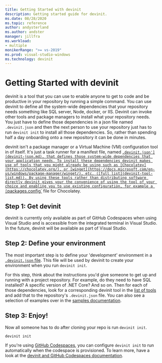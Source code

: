 ```yaml
---
title: Getting Started with devinit
description: Getting started guide for devinit.
ms.date: 08/28/2020
ms.topic: reference
author: andysterland
ms.author: andster
manager: jillfra
ms.workload:
- multiple
monikerRange: ">= vs-2019"
ms.prod: visual-studio-windows
ms.technology: devinit
---
```

# Getting Started with devinit

devinit is a tool that you can use to enable anyone to get to code and be productive in your repository by running a simple command. You can use devinit to define all the system-wide dependencies that your repository needs something like SQL server, Node, docker, or IIS. Devinit can invoke other tools and package managers to install what your repository needs. You just have to define those dependencies in a json file named  `.devinit.json` and then the next person to use your repository just has to run `devinit init` to install all those dependencies. So, rather than spending half a day onboarding onto a new repository it can be done in minutes.

devinit isn't a package manager or a Virtual Machine (VM) configuration tool in of itself. It's just a task runner for a manifest file, named [`.devinit.json'](devinit-json.md), that defines those system-wide dependencies that your application needs. To install these dependencies devinit makes use of tools that you might already be using such as [Chocolatey](https://chocolatey.org/), or [winget](https://docs.microsoft.com/en-us/windows/package-manager/winget/), etc. ([full list](devinit-tool-list.md)). By using these tools rather than distributing software directly devinit gives your the convenience of using the tool of your choice and enabling you to use existing configuration, for example a [`packages.config`](https://chocolatey.org/docs/commands-install#packagesconfig) file for Chocolatey.  

## Step 1: Get devinit

devinit is currently only available as part of GitHub Codespaces when using Visual Studio and is accessible from the integrated terminal in Visual Studio. In the future, devinit will be available as part of Visual Studio.

## Step 2: Define your environment

The most important step is to define your 'development' environment in a [`.devinit.json` file](devinit-json.md). This file will be used by devinit to create your environment when you run `devinit init`.

For this step, think about the instructions you'd give someone to get up and running with a project repository. For example, do they need to have SQL installed? A specific version of .NET Core? And so on. Then for each of those dependencies, look for a corresponding devinit tool in the [list of tools](devinit-tool-list.md) and add that to the repository's `.devinit.json` file. You can also see a selection of examples over in the [samples documentation](sample-all-tool.md).

## Step 3: Enjoy!

Now all someone has to do after cloning your repo is run `devinit init`.

```console
devinit init
```

If you're using [GitHub Codespaces](https://github.com/features/codespaces), you can configure `devinit init` to run automatically when the codespace is provisioned. To learn more, have a look at the [devinit and GitHub Codespaces documentation](devinit-and-codespaces.md).
